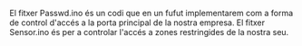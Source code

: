 El fitxer Passwd.ino és un codi que en un fufut implementarem com a forma de control d'accés a la porta principal de la nostra empresa. 
El fitxer Sensor.ino és per a controlar l'accés a zones restringides de la nostra seu.
